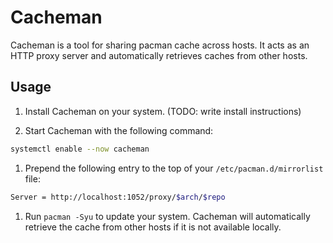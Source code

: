 # Cacheman

Cacheman is a tool for sharing pacman cache across hosts. It acts as an HTTP proxy server and automatically retrieves caches from other hosts.

## Usage
1. Install Cacheman on your system.
 (TODO: write install instructions)

1. Start Cacheman with the following command:
```bash 
systemctl enable --now cacheman
```

1. Prepend the following entry to the top of your `/etc/pacman.d/mirrorlist` file:
```bash
Server = http://localhost:1052/proxy/$arch/$repo
```

1. Run `pacman -Syu` to update your system. Cacheman will automatically retrieve the cache from other hosts if it is not available locally.
